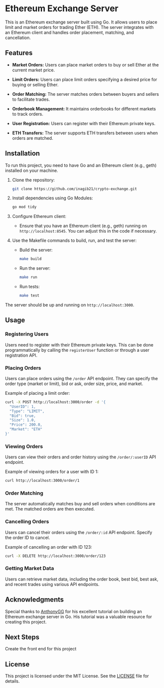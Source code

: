 

# Ethereum Exchange Server

This is an Ethereum exchange server built using Go. It allows users to place limit and market orders for trading Ether (ETH). The server integrates with an Ethereum client and handles order placement, matching, and cancellation.


## Features

- **Market Orders:** Users can place market orders to buy or sell Ether at the current market price.

- **Limit Orders:** Users can place limit orders specifying a desired price for buying or selling Ether.

- **Order Matching:** The server matches orders between buyers and sellers to facilitate trades.

- **Orderbook Management:** It maintains orderbooks for different markets to track orders.

- **User Registration:** Users can register with their Ethereum private keys.

- **ETH Transfers:** The server supports ETH transfers between users when orders are matched.

## Installation

To run this project, you need to have Go and an Ethereum client (e.g., geth) installed on your machine.

1. Clone the repository:

   ```bash
   git clone https://github.com/inagib21/crypto-exchange.git
   ```

2. Install dependencies using Go Modules:

   ```bash
   go mod tidy
   ```

3. Configure Ethereum client:
   - Ensure that you have an Ethereum client (e.g., geth) running on `http://localhost:8545`. You can adjust this in the code if necessary.

4. Use the Makefile commands to build, run, and test the server:

   - Build the server:

     ```bash
     make build
     ```

   - Run the server:

     ```bash
     make run
     ```

   - Run tests:

     ```bash
     make test
     ```

The server should be up and running on `http://localhost:3000`.


## Usage

### Registering Users

Users need to register with their Ethereum private keys. This can be done programmatically by calling the `registerUser` function or through a user registration API.

### Placing Orders

Users can place orders using the `/order` API endpoint. They can specify the order type (market or limit), bid or ask, order size, price, and market.

Example of placing a limit order:
```bash
curl -X POST http://localhost:3000/order -d '{
  "UserID": 1,
  "Type": "LIMIT",
  "Bid": true,
  "Size": 1.0,
  "Price": 200.0,
  "Market": "ETH"
}'
```

### Viewing Orders

Users can view their orders and order history using the `/order/:userID` API endpoint.

Example of viewing orders for a user with ID 1:
```bash
curl http://localhost:3000/order/1
```

### Order Matching

The server automatically matches buy and sell orders when conditions are met. The matched orders are then executed.

### Cancelling Orders

Users can cancel their orders using the `/order/:id` API endpoint. Specify the order ID to cancel.

Example of cancelling an order with ID 123:
```bash
curl -X DELETE http://localhost:3000/order/123
```

### Getting Market Data

Users can retrieve market data, including the order book, best bid, best ask, and recent trades using various API endpoints.

## Acknowledgments

Special thanks to [AnthonyGG](https://www.youtube.com/@anthonygg_) for his excellent tutorial on building an Ethereum exchange server in Go. His tutorial was a valuable resource for creating this project.

## Next Steps

Create the front end for this project

## License

This project is licensed under the MIT License. See the [LICENSE](LICENSE) file for details.

